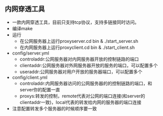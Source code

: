 ## 内网穿透工具

- 一款内网穿透工具，目前只支持tcp协议，支持多链接同时访问。
- 编译make
- 运行
	- 在公网服务器上运行proxyserver.cd bin & ./start_server.sh
	- 在内网服务器上运行proxyclient.cd bin & ./start_client.sh
- config/server.yml
	- controladdr:公网服务器对内网服务器开放的控制链路的端口
	- clientaddr:公网服务器对外网服务器开放的服务的端口，可以配置多个
	- useraddr:公网服务器对用户开放的服务器端口，可以配置多个
- config/client.yml
	- controladdr:内网服务器访问的公网服务器的的控制链路的端口，和server你的配置一直
	- proxys:转发的控制，remote代表对公网的端口连接(和server的clientaddr一致)，local代表的转发给内网的服务器的端口连接
- 注意配置转发多个服务器的时候顺序要一致

